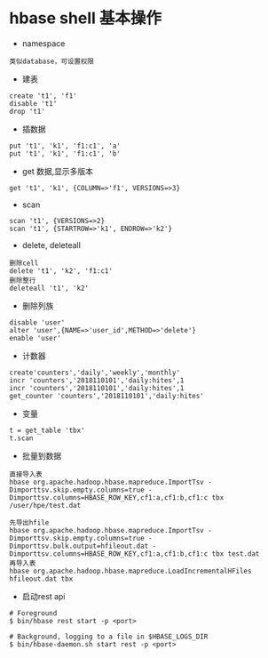 # hbase shell 基本操作

* namespace
```
类似database，可设置权限
```
* 建表
```
create 't1', 'f1'
disable 't1'
drop 't1'

```
* 插数据
```
put 't1', 'k1', 'f1:c1', 'a'
put 't1', 'k1', 'f1:c1', 'b'
```

* get 数据,显示多版本
```
get 't1', 'k1', {COLUMN=>'f1', VERSIONS=>3}
```
* scan
```
scan 't1', {VERSIONS=>2}
scan 't1', {STARTROW=>'k1', ENDROW=>'k2'}

```

* delete, deleteall
```
删除cell
delete 't1', 'k2', 'f1:c1'
删除整行
deleteall 't1', 'k2'
```

* 删除列族
```
disable 'user'
alter 'user',{NAME=>'user_id',METHOD=>'delete'}
enable 'user'
```
* 计数器
```
create'counters','daily','weekly','monthly'
incr 'counters','2018110101','daily:hites',1
incr 'counters','2018110101','daily:hites',1
get_counter 'counters','2018110101','daily:hites'
```
* 变量
```
t = get_table 'tbx'
t.scan
```
* 批量到数据

```
直接导入表
hbase org.apache.hadoop.hbase.mapreduce.ImportTsv -Dimporttsv.skip.empty.columns=true -Dimporttsv.columns=HBASE_ROW_KEY,cf1:a,cf1:b,cf1:c tbx /user/hpe/test.dat
```
```
先导出hfile
hbase org.apache.hadoop.hbase.mapreduce.ImportTsv -Dimporttsv.skip.empty.columns=true -Dimporttsv.bulk.output=hfileout.dat -Dimporttsv.columns=HBASE_ROW_KEY,cf1:a,cf1:b,cf1:c tbx test.dat
再导入表
hbase org.apache.hadoop.hbase.mapreduce.LoadIncrementalHFiles hfileout.dat tbx
```

* 启动rest api
```
# Foreground
$ bin/hbase rest start -p <port>

# Background, logging to a file in $HBASE_LOGS_DIR
$ bin/hbase-daemon.sh start rest -p <port>
```
